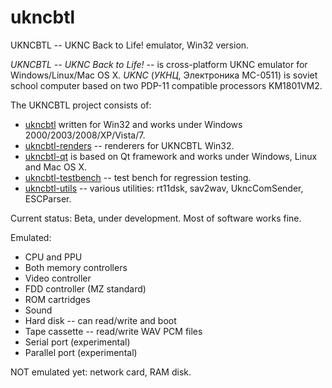 # ukncbtl
UKNCBTL -- UKNC Back to Life! emulator, Win32 version.

*UKNCBTL -- UKNC Back to Life!*
-- is cross-platform UKNC emulator for Windows/Linux/Mac OS X.
*UKNC* (*УКНЦ*, Электроника МС-0511) is soviet school computer based on two PDP-11 compatible processors KM1801VM2.

The UKNCBTL project consists of:
* [ukncbtl](https://github.com/nzeemin/ukncbtl/) written for Win32 and works under Windows 2000/2003/2008/XP/Vista/7.
* [ukncbtl-renders](https://github.com/nzeemin/ukncbtl-renders/) -- renderers for UKNCBTL Win32.
* [ukncbtl-qt](https://github.com/nzeemin/ukncbtl-qt/) is based on Qt framework and works under Windows, Linux and Mac OS X.
* [ukncbtl-testbench](https://github.com/nzeemin/ukncbtl-testbench/) -- test bench for regression testing.
* [ukncbtl-utils](https://github.com/nzeemin/ukncbtl-utils/) -- various utilities: rt11dsk, sav2wav, UkncComSender, ESCParser.

Current status: Beta, under development. Most of software works fine.

Emulated:
 * CPU and PPU
 * Both memory controllers
 * Video controller
 * FDD controller (MZ standard)
 * ROM cartridges
 * Sound
 * Hard disk -- can read/write and boot
 * Tape cassette -- read/write WAV PCM files
 * Serial port (experimental)
 * Parallel port (experimental)

NOT emulated yet: network card, RAM disk.
